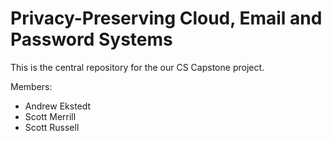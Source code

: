 Privacy-Preserving Cloud, Email and Password Systems 
==========

This is the central repository for the our CS Capstone project.

Members:

* Andrew Ekstedt
* Scott Merrill
* Scott Russell

